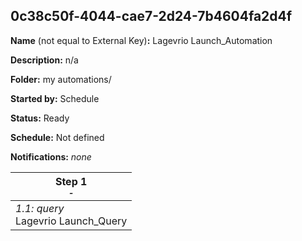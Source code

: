 ## 0c38c50f-4044-cae7-2d24-7b4604fa2d4f

**Name** (not equal to External Key)**:** Lagevrio Launch_Automation

**Description:** n/a

**Folder:** my automations/

**Started by:** Schedule

**Status:** Ready

**Schedule:** Not defined

**Notifications:** _none_


| Step 1<br>_<small>-</small>_ |
| --- |
| _1.1: query_<br>Lagevrio Launch_Query |
